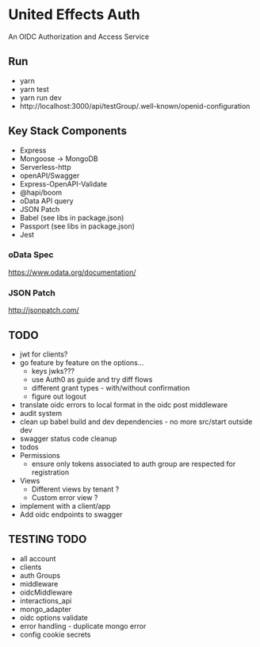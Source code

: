 # United Effects Auth

An OIDC Authorization and Access Service

## Run

* yarn
* yarn test
* yarn run dev
* http://localhost:3000/api/testGroup/.well-known/openid-configuration

## Key Stack Components

* Express
* Mongoose -> MongoDB
* Serverless-http
* openAPI/Swagger
* Express-OpenAPI-Validate
* @hapi/boom
* oData API query
* JSON Patch
* Babel (see libs in package.json)
* Passport (see libs in package.json)
* Jest

### oData Spec

https://www.odata.org/documentation/

### JSON Patch

http://jsonpatch.com/

## TODO

* jwt for clients?
* go feature by feature on the options...
    * keys jwks???
    * use Auth0 as guide and try diff flows
    * different grant types - with/without confirmation
    * figure out logout
* translate oidc errors to local format in the oidc post middleware
* audit system
* clean up babel build and dev dependencies - no more src/start outside dev
* swagger status code cleanup
* todos
* Permissions
    * ensure only tokens associated to auth group are respected for registration
* Views
    * Different views by tenant ?
    * Custom error view ?
* implement with a client/app
* Add oidc endpoints to swagger

## TESTING TODO

* all account
* clients
* auth Groups
* middleware
* oidcMiddleware
* interactions_api
* mongo_adapter
* oidc options validate
* error handling - duplicate mongo error
* config cookie secrets